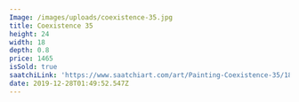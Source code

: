```yaml
---
Image: /images/uploads/coexistence-35.jpg
title: Coexistence 35
height: 24
width: 18
depth: 0.8
price: 1465
isSold: true
saatchiLink: 'https://www.saatchiart.com/art/Painting-Coexistence-35/189576/6664659/view'
date: 2019-12-28T01:49:52.547Z
---
```


